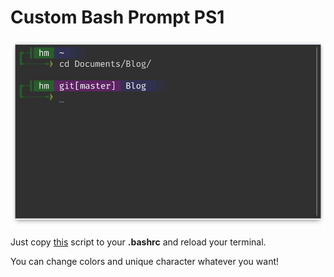 # Custom Bash Prompt PS1

![hm-custom-PS1](screenshot/sample1.png)

Just copy [this](https://gitlab.com/habibmustofa/custom-bash-prompt-ps1/blob/master/hm-bash-prompt.sh) script to your **.bashrc** and reload your terminal.

You can change colors and unique character whatever you want!
